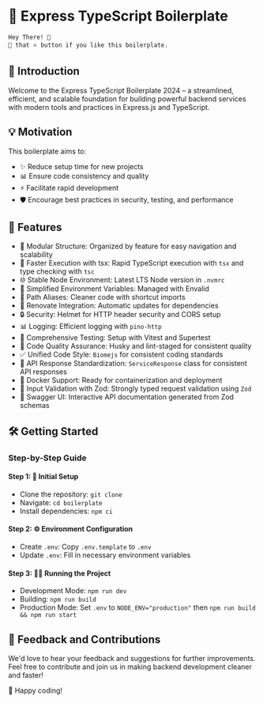 # 🚀 Express TypeScript Boilerplate

``` code
Hey There! 🙌 
🤾 that ⭐️ button if you like this boilerplate. 
```

## 🌟 Introduction

Welcome to the Express TypeScript Boilerplate 2024 – a streamlined, efficient, and scalable foundation for building powerful backend services with modern tools and practices in Express.js and TypeScript.

## 💡 Motivation

This boilerplate aims to:

- ✨ Reduce setup time for new projects
- 📊 Ensure code consistency and quality
- ⚡  Facilitate rapid development
- 🛡️ Encourage best practices in security, testing, and performance

## 🚀 Features

- 📁 Modular Structure: Organized by feature for easy navigation and scalability
- 💨 Faster Execution with tsx: Rapid TypeScript execution with `tsx` and type checking with `tsc`
- 🌐 Stable Node Environment: Latest LTS Node version in `.nvmrc`
- 🔧 Simplified Environment Variables: Managed with Envalid
- 🔗 Path Aliases: Cleaner code with shortcut imports
- 🔄 Renovate Integration: Automatic updates for dependencies
- 🔒 Security: Helmet for HTTP header security and CORS setup
- 📊 Logging: Efficient logging with `pino-http`
- 🧪 Comprehensive Testing: Setup with Vitest and Supertest
- 🔑 Code Quality Assurance: Husky and lint-staged for consistent quality
- ✅ Unified Code Style: `Biomejs` for consistent coding standards
- 📃 API Response Standardization: `ServiceResponse` class for consistent API responses
- 🐳 Docker Support: Ready for containerization and deployment
- 📝 Input Validation with Zod: Strongly typed request validation using `Zod`
- 🧩 Swagger UI: Interactive API documentation generated from Zod schemas

## 🛠️ Getting Started

### Step-by-Step Guide

#### Step 1: 🚀 Initial Setup

- Clone the repository: `git clone`
- Navigate: `cd boilerplate`
- Install dependencies: `npm ci`

#### Step 2: ⚙️ Environment Configuration

- Create `.env`: Copy `.env.template` to `.env`
- Update `.env`: Fill in necessary environment variables

#### Step 3: 🏃‍♂️ Running the Project

- Development Mode: `npm run dev`
- Building: `npm run build`
- Production Mode: Set `.env` to `NODE_ENV="production"` then `npm run build && npm run start`

## 🤝 Feedback and Contributions

We'd love to hear your feedback and suggestions for further improvements. Feel free to contribute and join us in making backend development cleaner and faster!

🎉 Happy coding!
